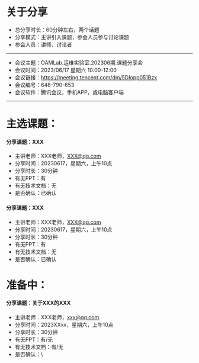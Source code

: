 # 关于分享
- 总分享时长：60分钟左右，两个话题
- 分享模式：主讲引入课题，参会人员参与讨论课题
- 参会人员：讲师、讨论者
- ----------------------------
- 会议主题：OAMLab.运维实验室.202306期.课题分享会
- 会议时间：2023/06/17 星期六 10:00-12:00
- 会议链接：https://meeting.tencent.com/dm/5DIopp051Bzx
- 会议编号：648-790-653
- 会议软件：腾讯会议，手机APP，或电脑客户端
- ----------------------------

# 主选课题：
#### 分享课题：XXX
- 主讲老师：XXX老师，XXX@qq.com
- 分享时间：20230617，星期六，上午10点
- 分享时长：30分钟
- 有无PPT：有
- 有无技术文档：无
- 是否确认：已确认

#### 分享课题：XXX
- 主讲老师：XXX老师，XXX@qq.com
- 分享时间：20230617，星期六，上午10点
- 分享时长：30分钟
- 有无PPT：有
- 有无技术文档：无
- 是否确认：已确认

# 准备中：
#### 分享课题：关于XXX的XXX
- 主讲老师：XXX老师，xxx@qq.com
- 分享时间：2023XXxx，星期六，上午10点
- 分享时长：30分钟
- 有无PPT：有/无
- 有无技术文档：有/无
- 是否确认：\
